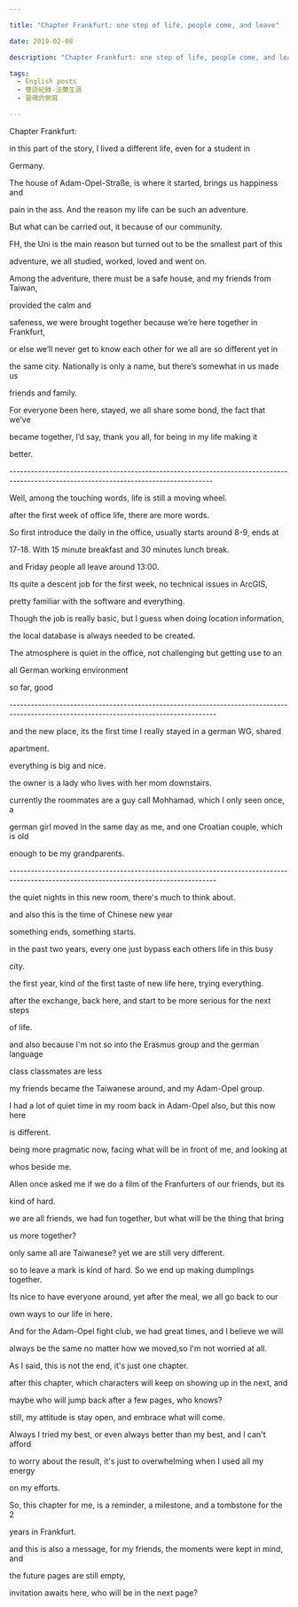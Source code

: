 ```yaml
---

title: "Chapter Frankfurt: one step of life, people come, and leave"

date: 2019-02-08

description: "Chapter Frankfurt: one step of life, people come, and leave"

tags:
  - English posts
  - 雙語紀錄-法蘭生涯
  - 靈魂的側寫

---
```


Chapter Frankfurt:  

  

in this part of the story, I lived a different life, even for a student in

Germany.  

  

  

  

The house of Adam-Opel-Straße, is where it started, brings us happiness and

pain in the ass. And the reason my life can be such an adventure.  

  

  

  

  

  

But what can be carried out, it because of our community.  

  

  

  

FH, the Uni is the main reason but turned out to be the smallest part of this

adventure, we all studied, worked, loved and went on.  

  

  

  

Among the adventure, there must be a safe house, and my friends from Taiwan,

provided the calm and  

  

safeness, we were brought together because we’re here together in Frankfurt,

or else we’ll never get to know each other for we all are so different yet in

the same city. Nationally is only a name, but there’s somewhat in us made us

friends and family.  

  

  

  

For everyone been here, stayed, we all share some bond, the fact that we’ve

became together, I’d say, thank you all, for being in my life making it

better.  

  

  

  

\---------------------------------------------------------------------------------------------------------------------------------------  

  

  

  

Well, among the touching words, life is still a moving wheel.  

  

  

  

after the first week of office life, there are more words.  

  

  

  

So first introduce the daily in the office, usually starts around 8-9, ends at

17-18. With 15 minute breakfast and 30 minutes lunch break.  

  

and Friday people all leave around 13:00.  

  

  

  

Its quite a descent job for the first week, no technical issues in ArcGIS,

pretty familiar with the software and everything.  

  

  

  

Though the job is really basic, but I guess when doing location information,

the local database is always needed to be created.  

  

  

  

The atmosphere is quiet in the office, not challenging but getting use to an

all German working environment  

  

  

  

so far, good  

  

\----------------------------------------------------------------------------------------------------------------------------------------  

  

  

  

and the new place, its the first time I really stayed in a german WG, shared

apartment.  

  

everything is big and nice.  

  

  

  

the owner is a lady who lives with her mom downstairs.  

  

  

  

currently the roommates are a guy call Mohhamad, which I only seen once, a

german girl moved in the same day as me, and one Croatian couple, which is old

enough to be my grandparents.  

  

\----------------------------------------------------------------------------------------------------------------------------------------  

  

  

  

the quiet nights in this new room, there's much to think about.  

  

  

  

and also this is the time of Chinese new year  

  

  

  

something ends, something starts.  

  

  

  

in the past two years, every one just bypass each others life in this busy

city.  

  

  

  

the first year, kind of the first taste of new life here, trying everything.  

  

  

  

after the exchange, back here, and start to be more serious for the next steps

of life.  

  

  

  

and also because I'm not so into the Erasmus group and the german language

class classmates are less  

  

  

  

my friends became the Taiwanese around, and my Adam-Opel group.  

  

  

  

I had a lot of quiet time in my room back in Adam-Opel also, but this now here

is different.  

  

  

  

being more pragmatic now, facing what will be in front of me, and looking at

whos beside me.  

  

  

  

Allen once asked me if we do a film of the Franfurters of our friends, but its

kind of hard.  

  

  

  

we are all friends, we had fun together, but what will be the thing that bring

us more together?  

  

  

  

only same all are Taiwanese? yet we are still very different.  

  

  

  

so to leave a mark is kind of hard. So we end up making dumplings together.  

  

  

  

Its nice to have everyone around, yet after the meal, we all go back to our

own ways to our life in here.  

  

  

  

  

  

And for the Adam-Opel fight club, we had great times, and I believe we will

always be the same no matter how we moved,so I'm not worried at all.  

  

  

  

As I said, this is not the end, it's just one chapter.  

  

  

  

after this chapter, which characters will keep on showing up in the next, and

maybe who will jump back after a few pages, who knows?  

  

  

  

still, my attitude is stay open, and embrace what will come.  

  

  

  

Always I tried my best, or even always better than my best, and I can't afford

to worry about the result, it's just to overwhelming when I used all my energy

on my efforts.  

  

  

  

So, this chapter for me, is a reminder, a milestone, and a tombstone for the 2

years in Frankfurt.  

  

  

  

and this is also a message, for my friends, the moments were kept in mind, and

the future pages are still empty,  

  

  

  

invitation awaits here, who will be in the next page?  

  

  

  

